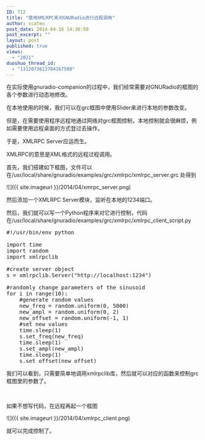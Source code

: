 ```yaml
---
ID: 712
title: "使用XMLRPC来对GNURadio进行远程调用"
author: scateu
post_date: 2014-04-16 14:36:50
post_excerpt: ""
layout: post
published: true
views:
  - "2021"
duoshuo_thread_id:
  - "1312073613704167500"
---
```

在实际使用gnuradio-companion的过程中，我们经常需要对GNURadio的框图的各个参数进行动态地修改。

在本地使用的时候，我们可以在grc框图中使用Slider来进行本地的参数改变。

但是，在需要使用程序远程地通过网络对grc框图控制，本地控制就会很麻烦，例如需要使用远程桌面的方式登过去操作。

于是，XMLRPC Server应运而生。<!--more-->

XMLRPC的意思是XML格式的远程过程调用。

首先，我们搭建如下框图，文件可以在<span class="lang:default decode:true  crayon-inline ">/usr/local/share/gnuradio/examples/grc/xmlrpc/xmlrpc_server.grc</span> 处得到

![]({{ site.imageurl }}/2014/04/xmrpc_server.png)

然后添加一个XMLRPC Server模块，监听在本地的1234端口。

然后，我们就可以写一个Python程序来对它进行控制，代码在<span class="lang:default decode:true  crayon-inline">/usr/local/share/gnuradio/examples/grc/xmlrpc/xmlrpc_client_script.py</span>
<pre class="lang:default decode:true ">#!/usr/bin/env python

import time
import random
import xmlrpclib

#create server object
s = xmlrpclib.Server("http://localhost:1234")

#randomly change parameters of the sinusoid
for i in range(10):
    #generate random values
    new_freq = random.uniform(0, 5000)
    new_ampl = random.uniform(0, 2)
    new_offset = random.uniform(-1, 1)
    #set new values
    time.sleep(1)
    s.set_freq(new_freq)
    time.sleep(1)
    s.set_ampl(new_ampl)
    time.sleep(1)
    s.set_offset(new_offset)</pre>
我们可以看到，只需要简单地调用xmlrpclib库，然后就可以对应的函数来控制grc框图里的参数了。

&nbsp;

如果不想写代码，在远程再起一个框图

![]({{ site.imageurl }}/2014/04/xmlrpc_client.png)

就可以完成控制了。
